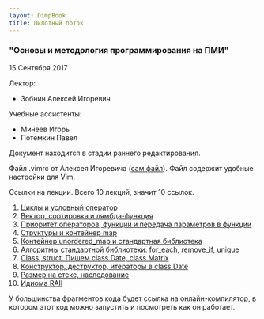 ```yaml
---
layout: OimpBook
title: Пилотный поток
---
```


### "Основы и методология программирования на ПМИ"

15 Сентября 2017

Лектор:

* Зобнин Алексей Игоревич

Учебные ассистенты:

 * Минеев Игорь
 * Потемкин Павел

Документ находится в стадии раннего редактирования. 

Файл .vimrc от Алексея Игоревича ([сам файл](/New_lections/.vimrc/)). Файл содержит удобные настройки для Vim.

Ссылки на лекции. Всего 10 лекций, значит 10 ссылок.

1. [ Циклы и условный оператор ](/New_lections/lect_01.md/)
2. [ Вектор, сортировка и лямбда-функция ](/New_lections/lect_02.md/) 
3. [ Приоритет операторов, функции и передача параметров в функции ](/New_lections/lect_03.md/) 
4. [ Структуры и контейнер map ](/New_lections/lect_04.md/) 
5. [ Контейнер unordered_map и стандартная библиотека ](/New_lections/lect_05.md/) 
6. [ Алгоритмы стандартной библиотеки: for_each, remove_if, unique ](/New_lections/lect_06.md/) 
7. [ Class, struct. Пишем class Date, class Matrix ](/New_lections/lect_07.md/) 
8. [ Конструктор, деструктор, итераторы в class Date ](/New_lections/lect_08.md/) 
9. [ Размер на стеке, наследование ](/New_lections/lect_09.md/) 
10. [ Идиома RAII ](/New_lections/lect_10.md/) 

У большинства фрагментов кода будет ссылка на онлайн-компилятор, в котором этот код можно запустить и посмотреть как он работает.
